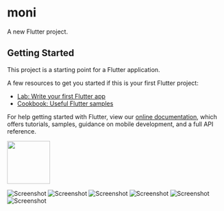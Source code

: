 # moni

A new Flutter project.

## Getting Started

This project is a starting point for a Flutter application.

A few resources to get you started if this is your first Flutter project:

- [Lab: Write your first Flutter app](https://flutter.dev/docs/get-started/codelab)
- [Cookbook: Useful Flutter samples](https://flutter.dev/docs/cookbook)

For help getting started with Flutter, view our
[online documentation](https://flutter.dev/docs), which offers tutorials,
samples, guidance on mobile development, and a full API reference.

<img src="moni1.png" width="100" height="100">

![Screenshot](moni1.png)
![Screenshot](moni2.png)
![Screenshot](moni3.png)
![Screenshot](moni4.png)
![Screenshot](moni5.png)
![Screenshot](moni6.png)




